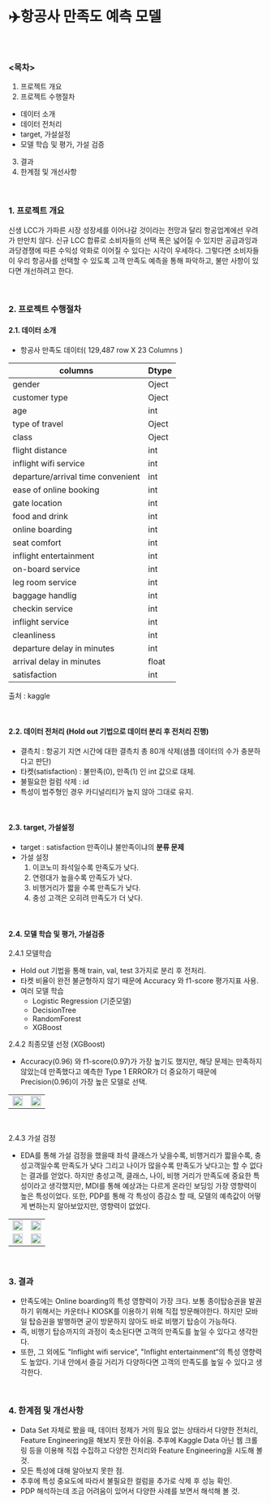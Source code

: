 # ✈️항공사 만족도 예측 모델

<br>

### <목차>
1. 프로젝트 개요
2. 프로젝트 수행절차
- 데이터 소개
- 데이터 전처리
- target, 가설설정
- 모델 학습 및 평가, 가설 검증
3. 결과
4. 한계점 및 개선사항

<br>

### 1. 프로젝트 개요
신생 LCC가 가파른 시장 성장세를 이어나갈 것이라는 전망과 달리 항공업계에선 우려가 만만치 않다. 신규 LCC 합류로 소비자들의 선택 폭은 넓어질 수 있지만 공급과잉과 과당경쟁에 따른 수익성 악화로 이어질 수 있다는 시각이 우세하다. 그렇다면 소비자들이 우리 항공사를 선택할 수 있도록 고객 만족도 예측을 통해 파악하고, 불만 사항이 있다면 개선하려고 한다.

<br>

### 2. 프로젝트 수행절차  
#### 2.1. 데이터 소개
- 항공사 만족도 데이터( 129,487 row X 23 Columns )
  
|columns|Dtype|
|----------|-----------|
|gender|Oject|
|customer type|Oject|
|age|int|
|type of travel|Oject|
|class|Oject|
|flight distance|int|
|inflight wifi service|int|
|departure/arrival time convenient|int|
|ease of online booking |int|
|gate location|int|
|food and drink|int|
|online boarding|int|
|seat comfort|int|
|inflight entertainment|int|
|on-board service|int|
|leg room service |int|
|baggage handlig|int|
|checkin service|int|
|inflight service|int|
|cleanliness|int|
|departure delay in minutes|int|
|arrival delay in minutes|float|
|satisfaction|int|

출처 : kaggle
  
<br>

#### 2.2. 데이터 전처리 (Hold out 기법으로 데이터 분리 후 전처리 진행)
* 결측치 : 항공기 지연 시간에 대한 결측치 총 80개 삭제(샘플 데이터의 수가 충분하다고 판단)
* 타켓(satisfaction) : 불만족(0), 만족(1) 인 int 값으로 대체.
* 불필요한 컬럼 삭제  : id
* 특성이 범주형인 경우 카디널리티가 높지 않아 그대로 유지.

<br>

#### 2.3. target, 가설설정
* target : satisfaction 만족이냐 불만족이냐의 **분류 문제**
* 가설 설정
  1. 이코노미 좌석일수록 만족도가 낮다.
  2. 연령대가 높을수록 만족도가 낮다.
  3. 비행거리가 짧을 수록 만족도가 낮다.
  4. 충성 고객은 오히려 만족도가 더 낮다.

<br>

#### 2.4. 모델 학습 및 평가, 가설검증
2.4.1 모델학습
* Hold out 기법을 통해 train, val, test 3가지로 분리 후 전처리.
* 타켓 비율이 완전 불균형하지 않기 때문에 Accuracy 와 f1-score 평가지표 사용.
* 여러 모델 학습
  * Logistic Regression (기준모델)
  * DecisionTree
  * RandomForest
  * XGBoost

2.4.2 최종모델 선정 (XGBoost)
- Accuracy(0.96) 와 f1-score(0.97)가 가장 높기도 했지만, 해당 문제는 만족하지 않았는데 만족했다고 예측한 Type 1 ERROR가 더 중요하기 때문에 Precision(0.96)이 가장 높은 모델로 선택.

<table>
  <tr>
    <td>
      <img src="https://user-images.githubusercontent.com/23291338/233939744-d093c5cd-ef05-419b-8216-2bd1d18cbb8a.png" width="100%" height="100%"> 
    </td>
    <td>
      <img src="https://user-images.githubusercontent.com/23291338/233939807-fa86eca4-afd1-4f59-90cc-3ba43df4536a.png" width="100%" height="100%">  
    </td>
  </tr>
</table>

<br>

2.4.3 가설 검정
- EDA를 통해 가설 검정을 했을때 좌석 클래스가 낮을수록,  비행거리가 짧을수록, 충성고객일수록 만족도가 낮다 그리고 나이가 많을수록 만족도가 낮다고는 할 수 없다는 결과를 얻었다. 하지만 충성고객, 클래스, 나이, 비행 거리가 만족도에 중요한 특성이라고 생각했지만, MDI를 통해 예상과는 다르게 온라인 보딩잉 가장 영향력이 높은 특성이었다. 또한, PDP를 통해 각 특성이 증감소 할 때, 모델의 예측값이 어떻게 변하는지 알아보았지만, 영향력이 없었다.
  
<table>
  <tr>
    <td>
      <img src="https://user-images.githubusercontent.com/23291338/233937365-504e5d61-1a2f-49eb-ac98-6059320d072f.png" width="100%" height="100%">
    </td>
    <td>
      <img src="https://user-images.githubusercontent.com/23291338/233937582-974c9e34-9ec6-4882-8888-12d0cbaa4143.png" width="100%" height="100%">
    </td>
  </tr>
  <tr>
    <td>
      <img src="https://user-images.githubusercontent.com/23291338/233938080-35ce644b-0243-4abe-a10b-ec5724d26137.png" width="100%" height="100%">
    </td>
    <td>
      <img src="https://user-images.githubusercontent.com/23291338/233938351-ebb2ab1d-86d8-451f-a12d-5caf50668d57.png" width="100%" height="100%">
    </td>
  </tr>
</table>

<br>

### 3. 결과
* 만족도에는 Online boarding의 특성 영향력이 가장 크다. 보통 종이탑승권을 발권하기 위해서는 카운터나 KIOSK를 이용하기 위해 직접 방문해야한다. 하지만 모바일 탑승권을 발행하면 굳이 방문하지 않아도 바로 비행기 탑승이 가능하다. 
* 즉, 비행기 탑승까지의 과정이 축소된다면 고객의 만족도를 높일 수 있다고 생각한다. 
* 또한,  그 외에도  "Inflight wifi service“, "Inflight entertainment“의 특성 영향력도 높았다. 기내 안에서 즐길 거리가 다양하다면 고객의 만족도를 높일 수 있다고 생각한다.

<br>

### 4. 한계점 및 개선사항
* Data Set 자체로 봤을 때, 데이터 정제가 거의 필요 없는 상태라서 다양한 전처리, Feature Engineering을 해보지 못한 아쉬움. 
추후에 Kaggle Data 아닌 웹 크롤링 등을 이용해 직접 수집하고 다양한 전처리와 Feature Engineering을 시도해 볼 것.
* 모든 특성에 대해 알아보지 못한 점.
* 추후에 특성 중요도에 따라서 불필요한 컬럼을 추가로 삭제 후 성능 확인.
* PDP 해석하는데 조금 어려움이 있어서 다양한 사례를 보면서 해석해 볼 것.

